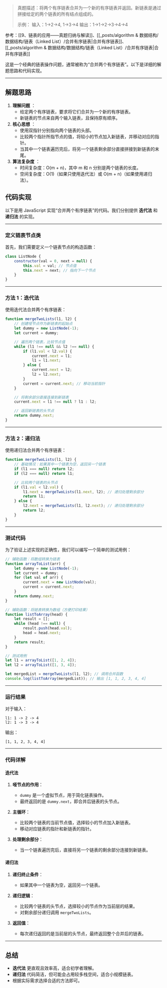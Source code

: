 
> 真题描述：将两个有序链表合并为一个新的有序链表并返回。新链表是通过拼接给定的两个链表的所有结点组成的。
> 
> 示例：
> 输入：1->2->4, 1->3->4
> 输出：1->1->2->3->4->4

参考：[[9、链表的应用——真题归纳与解读]]、[[_posts/algorithm & 数据结构/数据结构/链表（Linked List）/合并有序链表|合并有序链表]]、[[_posts/algorithm & 数据结构/数据结构/链表（Linked List）/合并有序链表|合并有序链表]]

这是一个经典的链表操作问题，通常被称为“合并两个有序链表”。以下是详细的解题思路和代码实现。

---

## 解题思路

1. **理解问题** ：
    - 给定两个有序链表，要求将它们合并为一个新的有序链表。
    - 新链表的节点来自两个输入链表，且保持原有顺序。
2. **核心思想** ：
    - 使用双指针分别指向两个链表的头部。
    - 比较两个指针所指节点的值，将较小的节点加入新链表，并移动对应的指针。
    - 当其中一个链表遍历完后，将另一个链表剩余部分直接拼接到新链表的末尾。
3. **算法复杂度** ：
    - 时间复杂度：O(m + n)，其中 m 和 n 分别是两个链表的长度。
    - 空间复杂度：O(1)（如果只使用迭代法）或 O(m + n)（如果使用递归法）。


## 代码实现

以下是用 JavaScript 实现“合并两个有序链表”的代码。我们分别提供 **迭代法** 和 **递归法** 的实现。

---

### 定义链表节点类

首先，我们需要定义一个链表节点的构造函数：

```javascript
class ListNode {
    constructor(val = 0, next = null) {
        this.val = val; // 节点值
        this.next = next; // 指向下一个节点
    }
}
```

---

### 方法 1：迭代法

使用迭代法合并两个有序链表：

```javascript
function mergeTwoLists(l1, l2) {
    // 创建哑节点作为新链表的起始点
    let dummy = new ListNode(-1);
    let current = dummy;

    // 遍历两个链表，比较节点值
    while (l1 !== null && l2 !== null) {
        if (l1.val < l2.val) {
            current.next = l1;
            l1 = l1.next;
        } else {
            current.next = l2;
            l2 = l2.next;
        }
        current = current.next; // 移动当前指针
    }

    // 将剩余部分直接连接到新链表
    current.next = l1 !== null ? l1 : l2;

    // 返回新链表的头节点
    return dummy.next;
}
```

---

### 方法 2：递归法

使用递归法合并两个有序链表：

```javascript
function mergeTwoLists(l1, l2) {
    // 基础情况：如果其中一个链表为空，返回另一个链表
    if (l1 === null) return l2;
    if (l2 === null) return l1;

    // 比较两个链表的头节点
    if (l1.val < l2.val) {
        l1.next = mergeTwoLists(l1.next, l2); // 递归处理剩余部分
        return l1;
    } else {
        l2.next = mergeTwoLists(l1, l2.next); // 递归处理剩余部分
        return l2;
    }
}
```

---

### 测试代码

为了验证上述实现的正确性，我们可以编写一个简单的测试用例：

```javascript
// 辅助函数：将数组转换为链表
function arrayToList(arr) {
    let dummy = new ListNode(-1);
    let current = dummy;
    for (let val of arr) {
        current.next = new ListNode(val);
        current = current.next;
    }
    return dummy.next;
}

// 辅助函数：将链表转换为数组（方便打印结果）
function listToArray(head) {
    let result = [];
    while (head !== null) {
        result.push(head.val);
        head = head.next;
    }
    return result;
}

// 测试用例
let l1 = arrayToList([1, 2, 4]);
let l2 = arrayToList([1, 3, 4]);

let mergedList = mergeTwoLists(l1, l2); // 调用合并函数
console.log(listToArray(mergedList)); // 输出 [1, 1, 2, 3, 4, 4]
```

---

### 运行结果

对于输入：
```plaintext
l1: 1 -> 2 -> 4
l2: 1 -> 3 -> 4
```

输出：
```plaintext
[1, 1, 2, 3, 4, 4]
```

---

### 代码详解

#### 迭代法
1. **哑节点的作用**：
   - `dummy` 是一个虚拟节点，用于简化链表操作。
   - 最终返回的是 `dummy.next`，即合并后链表的头节点。

2. **主循环**：
   - 比较两个链表的当前节点值，选择较小的节点加入新链表。
   - 移动对应链表的指针和新链表的指针。

3. **处理剩余部分**：
   - 当一个链表遍历完后，直接将另一个链表的剩余部分连接到新链表。

#### 递归法
1. **递归终止条件**：
   - 如果其中一个链表为空，返回另一个链表。

2. **递归逻辑**：
   - 比较两个链表的头节点，选择较小的节点作为当前层的结果。
   - 对剩余部分递归调用 `mergeTwoLists`。

3. **返回值**：
   - 每次递归返回的是当前层的头节点，最终返回整个合并后的链表。

---

## 总结

- **迭代法** 更直观且效率高，适合初学者理解。
- **递归法** 代码简洁，但可能会占用较多栈空间，适合小规模链表。
- 根据实际需求选择合适的方法即可。